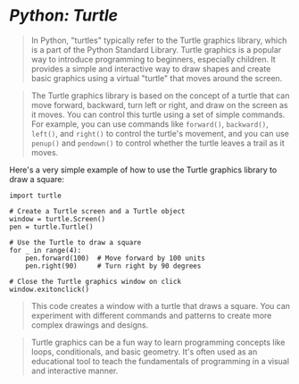 # ***Python: Turtle***

> In Python, "turtles" typically refer to the Turtle graphics library, which is a part of the Python Standard Library. Turtle graphics is a popular way to introduce programming to beginners, especially children. It provides a simple and interactive way to draw shapes and create basic graphics using a virtual "turtle" that moves around the screen.

> The Turtle graphics library is based on the concept of a turtle that can move forward, backward, turn left or right, and draw on the screen as it moves. You can control this turtle using a set of simple commands. For example, you can use commands like `forward()`, `backward()`, `left()`, and `right()` to control the turtle's movement, and you can use `penup()` and `pendown()` to control whether the turtle leaves a trail as it moves.

Here's a very simple example of how to use the Turtle graphics library to draw a square:
```
import turtle

# Create a Turtle screen and a Turtle object
window = turtle.Screen()
pen = turtle.Turtle()

# Use the Turtle to draw a square
for _ in range(4):
    pen.forward(100)  # Move forward by 100 units
    pen.right(90)     # Turn right by 90 degrees

# Close the Turtle graphics window on click
window.exitonclick()

```

> This code creates a window with a turtle that draws a square. You can experiment with different commands and patterns to create more complex drawings and designs.

> Turtle graphics can be a fun way to learn programming concepts like loops, conditionals, and basic geometry. It's often used as an educational tool to teach the fundamentals of programming in a visual and interactive manner.